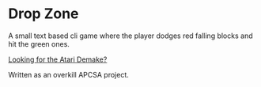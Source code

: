 # Drop Zone
  A small text based cli game where the player dodges red falling blocks and hit the green ones.
  
[Looking for the Atari Demake?](https://github.com/Markcoolid/Drop-Zone-Atari)

  Written as an overkill APCSA project.
